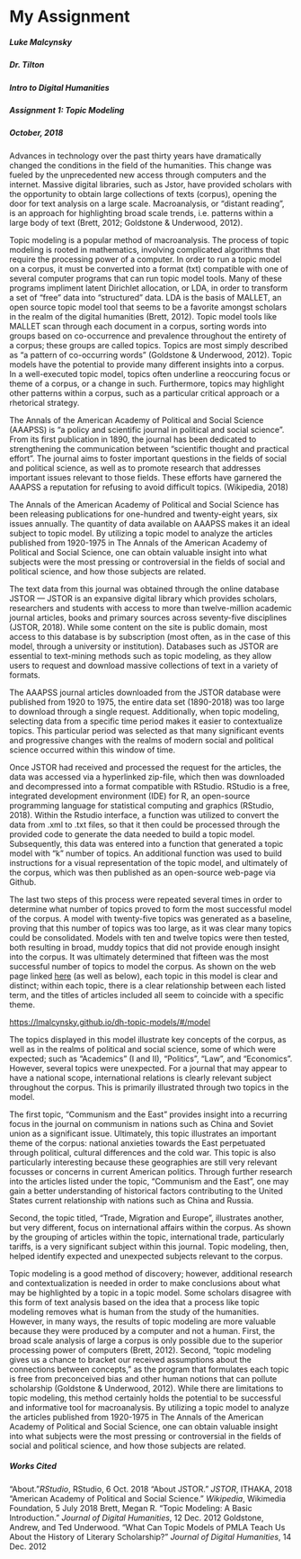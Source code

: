# My Assignment
##### Luke Malcynsky 
##### Dr. Tilton
##### Intro to Digital Humanities 
##### Assignment 1: Topic Modeling 
##### October, 2018


   Advances in technology over the past thirty years have dramatically changed the conditions in the field of the humanities. This change was fueled by the unprecedented new access through computers and the internet. Massive digital libraries, such as Jstor, have provided scholars with the opportunity to obtain large collections of texts (corpus), opening the door for text analysis on a large scale. Macroanalysis, or “distant reading”, is an approach for highlighting broad scale trends, i.e. patterns within a large body of text (Brett, 2012; Goldstone & Underwood, 2012).  
   
   
   Topic modeling is a popular method of macroanalysis. The process of topic modeling is rooted in mathematics, involving complicated algorithms that require the processing power of a computer. In order to run a topic model on a corpus, it must be converted into a format (txt) compatible with one of several computer programs that can run topic model tools. Many of these programs impliment latent Dirichlet allocation, or LDA, in order to transform a set of “free” data into “structured” data. LDA is the basis of MALLET, an open source topic model tool that seems to be a favorite amongst scholars in the realm of the digital humanities (Brett, 2012). Topic model tools like MALLET scan through each document in a corpus, sorting words into groups based on co-occurrence and prevalence throughout the entirety of a corpus; these groups are called topics. Topics are most simply described as “a pattern of co-occurring words” (Goldstone & Underwood, 2012). Topic models have the potential to provide many different insights into a corpus. In a well-executed topic model, topics often underline a reoccuring focus or theme of a corpus, or a change in such. Furthermore, topics may highlight other patterns within a corpus, such as a particular critical approach or a rhetorical strategy.
    
    
   The Annals of the American Academy of Political and Social Science (AAAPSS) is “a policy and scientific journal in political and social science”. From its first publication in 1890, the journal has been dedicated to strengthening the communication between “scientific thought and practical effort”. The journal aims to foster important questions in the fields of social and political science, as well as to promote research that addresses important issues relevant to those fields. These efforts have garnered the AAAPSS a reputation for refusing to avoid difficult topics. (Wikipedia, 2018) 
    
    
   The Annals of the American Academy of Political and Social Science has been releasing publications for one-hundred and twenty-eight years, six issues annually. The quantity of data available on AAAPSS makes it an ideal subject to topic model. By utilizing a topic model to analyze the articles published from 1920-1975 in The Annals of the American Academy of Political and Social Science, one can obtain valuable insight into what subjects were the most pressing or controversial in the fields of social and political science, and how those subjects are related. 
    
    
   The text data from this journal was obtained through the online database JSTOR — JSTOR is an expansive digital library which provides scholars, researchers and students with access to more than twelve-million academic journal articles, books and primary sources across seventy-five disciplines (JSTOR, 2018). While some content on the site is public domain, most access to this database is by subscription (most often, as in the case of this model, through a university or institution). Databases such as JSTOR are essential to text-mining methods such as topic modeling, as they allow users to request and download massive collections of text in a variety of formats. 
    
    
   The AAAPSS journal articles downloaded from the JSTOR database were published from 1920 to 1975, the entire data set (1890-2018) was too large to download through a single request. Additionally, when topic modeling, selecting data from a specific time period makes it easier to contextualize topics. This particular period was selected as that many significant events and progressive changes with the realms of modern social and political science occurred within this window of time.
    
    
   Once JSTOR had received and processed the request for the articles, the data was accessed via a hyperlinked zip-file, which then was downloaded and decompressed into a format compatible with RStudio. RStudio is a free, integrated development environment (IDE) for R, an open-source programming language for statistical computing and graphics (RStudio, 2018). Within the Rstudio interface, a function was utilized to convert the data from .xml to .txt files, so that it then could be processed through the provided code to generate the data needed to build a topic model. Subsequently, this data was entered into a function that generated a topic model with “k” number of topics. An additional function was used to build instructions for a visual representation of the topic model, and ultimately of the corpus, which was then published as an open-source web-page via Github.
    
    
   The last two steps of this process were repeated several times in order to determine what number of topics proved to form the most successful model of the corpus. A model with twenty-five topics was generated as a baseline, proving that this number of topics was too large, as it was clear many topics could be consolidated. Models with ten and twelve topics were then tested, both resulting in broad, muddy topics that did not provide enough insight into the corpus. It was ultimately determined that fifteen was the most successful number of topics to model the corpus. As shown on the web page linked [here](https://lmalcynsky.github.io/dh-topic-models/#/model) (as well as below), each topic in this model is clear and distinct; within each topic, there is a clear relationship between each listed term, and the titles of articles included all seem to coincide with a specific theme. 
     
     
   https://lmalcynsky.github.io/dh-topic-models/#/model
    
    
   The topics displayed in this model illustrate key concepts of the corpus, as well as in the realms of political and social science, some of which were expected; such as “Academics” (I and II), “Politics”, “Law”, and “Economics”.  However, several topics were unexpected. For a journal that may appear to have a national scope, international relations is clearly relevant subject throughout the corpus. This is primarily illustrated through two topics in the model. 
    
    
   The first topic, “Communism and the East” provides insight into a recurring focus in the journal on communism in nations such as China and Soviet union as a significant issue. Ultimately, this topic illustrates an important theme of the corpus: national anxieties towards the East perpetuated through political, cultural differences and the cold war. This topic is also particularly interesting because these geographies are still very relevant focusses or concerns in current American politics. Through further research into the articles listed under the topic, “Communism and the East”, one may gain a better understanding of historical factors contributing to the United States current relationship with nations such as China and Russia. 
    
    
   Second, the topic titled, “Trade, Migration and Europe”, illustrates another, but very different, focus on international affairs within the corpus. As shown by the grouping of articles within the topic, international trade, particularly tariffs, is a very significant subject within this journal. Topic modeling, then, helped identify expected and unexpected subjects relevant to the corpus.
    
    
   Topic modeling is a good method of discovery; however, additional research and contextualization is needed in order to make conclusions about what may be highlighted by a topic in a topic model. Some scholars disagree with this form of text analysis based on the idea that a process like topic modeling removes what is human from the study of the humanities. However, in many ways, the results of topic modeling are more valuable because they were produced by a computer and not a human. First, the broad scale analysis of large a corpus is only possible due to the superior processing power of computers (Brett, 2012). Second, “topic modeling gives us a chance to bracket our received assumptions about the connections between concepts,” as the program that formulates each topic is free from preconceived bias and other human notions that can pollute scholarship (Goldstone & Underwood, 2012). While there are limitations to topic modeling, this method certainly holds the potential to be successful and informative tool for macroanalysis.  By utilizing a topic model to analyze the articles published from 1920-1975 in The Annals of the American Academy of Political and Social Science, one can obtain valuable insight into what subjects were the most pressing or controversial in the fields of social and political science, and how those subjects are related. 


##### Works Cited

“About.”*RStudio*, RStudio, 6 Oct. 2018
“About JSTOR.” *JSTOR*, ITHAKA, 2018
“American Academy of Political and Social Science.” *Wikipedia*, Wikimedia Foundation, 
    5 July 2018
Brett, Megan R. “Topic Modeling: A Basic Introduction.” *Journal of Digital Humanities*, 
    12 Dec. 2012
Goldstone, Andrew, and Ted Underwood. “What Can Topic Models of PMLA Teach Us 
About the History of Literary Scholarship?” *Journal of Digital Humanities*, 
    14 Dec. 2012

